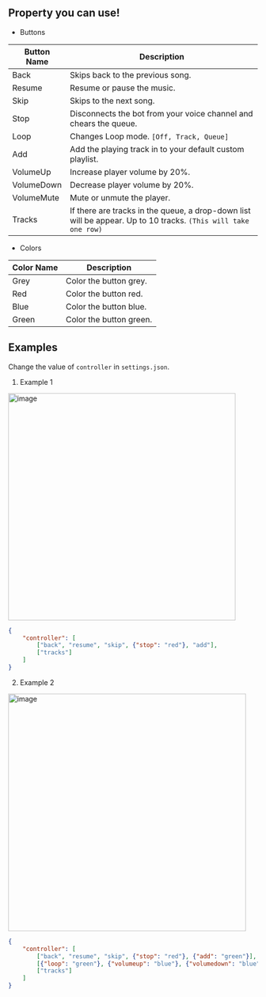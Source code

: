 ## Property you can use!
- Buttons

| Button Name | Description |
| --- | --- |
| Back | Skips back to the previous song. |
| Resume | Resume or pause the music. |
| Skip | Skips to the next song. |
| Stop | Disconnects the bot from your voice channel and chears the queue. |
| Loop | Changes Loop mode. `[Off, Track, Queue]` |
| Add | Add the playing track in to your default custom playlist. |
| VolumeUp | Increase player volume by 20%. |
| VolumeDown | Decrease player volume by 20%. |
| VolumeMute | Mute or unmute the player. |
| Tracks | If there are tracks in the queue, a drop-down list will be appear. Up to 10 tracks. `(This will take one row)`|

- Colors

| Color Name | Description |
| --- | --- |
| Grey | Color the button grey. |
| Red | Color the button red. |
| Blue | Color the button blue. |
| Green | Color the button green. |

## Examples
Change the value of `controller` in `settings.json`.

1. Example 1
<img width="459" alt="image" src="https://user-images.githubusercontent.com/94597336/221099779-d458e274-6052-4265-afb2-b232de1b1fd4.png">

```json
{
    "controller": [
        ["back", "resume", "skip", {"stop": "red"}, "add"],
        ["tracks"]
    ]
}
```

2. Example 2
<img width="480" alt="image" src="https://user-images.githubusercontent.com/94597336/221099004-9913ee28-5079-488a-b880-902c7ab7ce38.png">

```json
{
    "controller": [
        ["back", "resume", "skip", {"stop": "red"}, {"add": "green"}],
        [{"loop": "green"}, {"volumeup": "blue"}, {"volumedown": "blue"}, {"volumemute": "red"}],
        ["tracks"]
    ]
}

```
